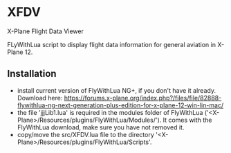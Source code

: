 # XFDV
X-Plane Flight Data Viewer

FLyWithLua script to display flight data information for general aviation in X-Plane 12.

## Installation
- install current version of FlyWithLua NG+, if you don't have it already. Download here: https://forums.x-plane.org/index.php?/files/file/82888-flywithlua-ng-next-generation-plus-edition-for-x-plane-12-win-lin-mac/
- the file 'jjjLib1.lua' is required in the modules folder of FlyWithLua ('\<X-Plane\>/Resources/plugins/FlyWithLua/Modules/'). It comes with the FlyWithLua download, make sure you have not removed it. 
- copy/move the src/XFDV.lua file to the directory '\<X-Plane\>/Resources/plugins/FlyWithLua/Scripts'.

